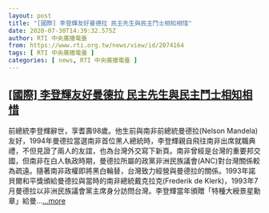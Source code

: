 ```yaml
---
layout: post
title: "[國際] 李登輝友好曼德拉 民主先生與民主鬥士相知相惜"
date: 2020-07-30T14:39:32.575Z
author: RTI 中央廣播電臺
from: https://www.rti.org.tw/news/view/id/2074164
tags: [ RTI 中央廣播電臺 ]
categories: [ news, RTI 中央廣播電臺 ]
---
```

<!--1596146919000-->
[[國際] 李登輝友好曼德拉 民主先生與民主鬥士相知相惜](https://www.rti.org.tw/news/view/id/2074164)
------

<div>
前總統李登輝辭世，享耆壽98歲。他生前與南非前總統曼德拉(Nelson Mandela)友好，1994年曼德拉當選南非首位黑人總統時，李登輝親自飛往南非出席就職典禮，不但見證了兩人的友誼，也為台灣外交寫下新頁。南非曾經是台灣的重要邦交國，但南非在白人執政時期，曼德拉所屬的政黨非洲民族議會(ANC)對台灣關係較為疏遠。隨著南非政權即將黑白輪替，台灣致力經營與曼德拉的關係。1993年諾貝爾和平獎頒給曼德拉與當時的南非總統戴克拉克(Frederik de Klerk)，1993年7月曼德拉以非洲民族議會黨主席身分訪問台灣。李登輝當年頒贈「特種大綬景星勳章」給曼...<a target="_blank" href="https://www.rti.org.tw/news/view/id/2074164">...more</a>
</div>

